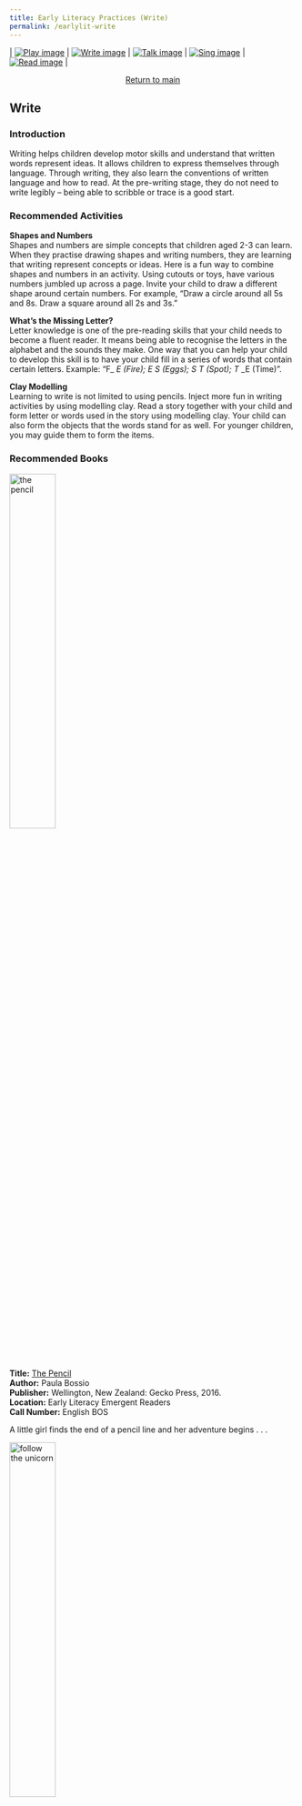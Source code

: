 ```yaml
---
title: Early Literacy Practices (Write)
permalink: /earlylit-write
---
```

| [![Play image](/images/diyresources/preschool/EarlyReadPrac_Play.png)](/earlylit-play) | [![Write image](/images/diyresources/preschool/EarlyReadPrac_Write.png)](/earlylit-write) | [![Talk image](/images/diyresources/preschool/EarlyReadPrac_Talk.png)](/earlylit-talk) | [![Sing image](/images/diyresources/preschool/EarlyReadPrac_Sing.png)](/earlylit-sing) | [![Read image](/images/diyresources/preschool/EarlyReadPrac_Read.png)](/earlylit-read) |

<p style="text-align: center;"><a href="/diy-resources/preschool/preschool-main">Return to main</a></p>

## **Write**

### **Introduction**

Writing helps children develop motor skills and understand that written words represent ideas. It allows children to express themselves through language. Through writing, they also learn the conventions of written language and how to read. At the pre-writing stage, they do not need to write legibly – being able to scribble or trace is a good start.

### **Recommended Activities**

**Shapes and Numbers** <br>
Shapes and numbers are simple concepts that children aged 2-3 can learn. When they practise  drawing shapes and writing numbers, they are learning that writing represent concepts or ideas. Here is a fun way to combine shapes and numbers in an activity. Using cutouts or toys, have various numbers jumbled up across a page. Invite your child to draw a different shape around certain numbers. For example, “Draw a circle around all 5s and 8s. Draw a square around all 2s and 3s.” 

**What’s the Missing Letter?** <br>
Letter knowledge is one of the pre-reading skills that your child needs to become a fluent reader. It means being able to recognise the letters in the alphabet and the sounds they make. One way that you can help your child to develop this skill is to have your child fill in a series of words that contain certain letters. Example: “F_ _E (Fire); E_ _S (Eggs); S_ _T (Spot); T_ _E (Time)”.

**Clay Modelling** <br>
Learning to write is not limited to using pencils. Inject more fun in writing activities by using modelling clay. Read a story together with your child and form letter or words used in the story using modelling clay. Your child can also form the objects that the words stand for as well. For younger children, you may guide them to form the items.

### **Recommended Books**

<img src="/images/diyresources/preschool/the%20pencil.jpg" alt="the pencil" style="width:40%">

**Title:** [The Pencil](https://catalogue.nlb.gov.sg/cgi-bin/spydus.exe/ENQ/WPAC/BIBENQ?SETLVL=1&BRN=202458221) <br>
**Author:** Paula Bossio <br>
**Publisher:** Wellington, New Zealand: Gecko Press, 2016.<br>
**Location:** Early Literacy Emergent Readers<br>
**Call Number:** English BOS<br>

A little girl finds the end of a pencil line and her adventure begins . . .

<img src="/images/diyresources/preschool/follow%20that%20unicorn.jpg" alt="follow the unicorn" style="width:40%">

**Title:** [Follow That Unicorn!](https://catalogue.nlb.gov.sg/cgi-bin/spydus.exe/ENQ/WPAC/BIBENQ?SETLVL=&BRN=205257161)<br>
**Author:** Georgie Taylor<br>
**Publisher:** Woodbridge: Imagine That, [2020]<br>
**Location:** Early Literacy Sense & Sensations <br>
**Call Number:** English 793.73 TAY <br>

Discover finger-tracing fun as you trace the trails and follow that unicorn through the magical fairyland pictures! Explore the colorful illustrations as you trace the grooved trails on each page with your fingers and follow the unicorn through the five different magical scenes. There's lots of neighing, twinkling, and magical unicorns to spot along the way! There are die-cuts to find and feel, plus holes lead you through the pages as you follow that unicorn and find out where she is going!

<img src="/images/diyresources/preschool/Door.jpg" alt="door" style="width:40%">

**Title:** Door<br>
**Author:** JiHyeon Lee<br>
**Publisher:** San Francisco : Chronicle Books LLC, 2018. <br>
**OverDrive Link:** [https://nlb.overdrive.com/media/3960656](https://nlb.overdrive.com/media/3960656) <br>

What's on the other side of the door? There's only one way to find out: You'll have to go through it. JiHyeon Lee's debut book, Pool, was lauded as a wordless masterpiece. Here she takes readers on another journey into an unexpected world. Delicate drawings transform from grays to vivid color as a curious child goes through a mysterious door and discovers that open-mindedness is the key to adventure and friendship.

<img src="/images/diyresources/preschool/i-walk-with-vanessa.jpg" alt="walk with vanessa" style="width:40%">

**Title:** [I Walk With Vanessa](https://catalogue.nlb.gov.sg/cgi-bin/spydus.exe/ENQ/WPAC/BIBENQ?SETLVL=&BRN=203121437) <br>
**Author:** Kerascoët <br>
**Publisher:** New York : Schwartz & Wade Books, [2018]<br>
**Location:** Early Literacy Picture Books <br>
**Call Number:** English KER<br>
**OverDrive Link:** [https://nlb.overdrive.com/media/3779087](https://nlb.overdrive.com/media/3779087) <br>

An elementary school girl witnesses the bullying of another girl, but she is not sure how to help.

*All synopsis taken from the respective publishers. The book covers are the copyright of the respective publishing companies.*

**For more activities and book recommendations, click [here](/files/preschool/Early%20Literacy%20Practices_Compiled.pdf).**